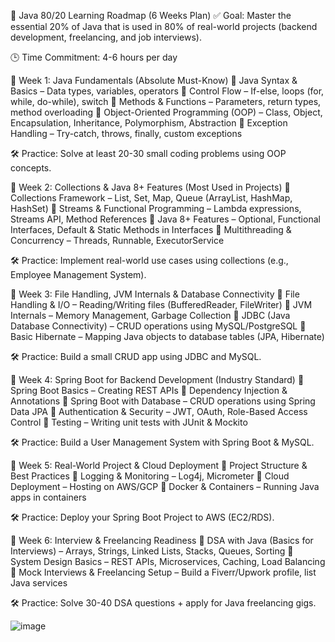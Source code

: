 🚀 Java 80/20 Learning Roadmap (6 Weeks Plan)
✅ Goal: Master the essential 20% of Java that is used in 80% of real-world projects (backend development, freelancing, and job interviews).

🕒 Time Commitment: 4-6 hours per day

📌 Week 1: Java Fundamentals (Absolute Must-Know)
🔹 Java Syntax & Basics – Data types, variables, operators
🔹 Control Flow – If-else, loops (for, while, do-while), switch
🔹 Methods & Functions – Parameters, return types, method overloading
🔹 Object-Oriented Programming (OOP) – Class, Object, Encapsulation, Inheritance, Polymorphism, Abstraction
🔹 Exception Handling – Try-catch, throws, finally, custom exceptions

🛠 Practice: Solve at least 20-30 small coding problems using OOP concepts.

📌 Week 2: Collections & Java 8+ Features (Most Used in Projects)
🔹 Collections Framework – List, Set, Map, Queue (ArrayList, HashMap, HashSet)
🔹 Streams & Functional Programming – Lambda expressions, Streams API, Method References
🔹 Java 8+ Features – Optional, Functional Interfaces, Default & Static Methods in Interfaces
🔹 Multithreading & Concurrency – Threads, Runnable, ExecutorService

🛠 Practice: Implement real-world use cases using collections (e.g., Employee Management System).

📌 Week 3: File Handling, JVM Internals & Database Connectivity
🔹 File Handling & I/O – Reading/Writing files (BufferedReader, FileWriter)
🔹 JVM Internals – Memory Management, Garbage Collection
🔹 JDBC (Java Database Connectivity) – CRUD operations using MySQL/PostgreSQL
🔹 Basic Hibernate – Mapping Java objects to database tables (JPA, Hibernate)

🛠 Practice: Build a small CRUD app using JDBC and MySQL.

📌 Week 4: Spring Boot for Backend Development (Industry Standard)
🔹 Spring Boot Basics – Creating REST APIs
🔹 Dependency Injection & Annotations
🔹 Spring Boot with Database – CRUD operations using Spring Data JPA
🔹 Authentication & Security – JWT, OAuth, Role-Based Access Control
🔹 Testing – Writing unit tests with JUnit & Mockito

🛠 Practice: Build a User Management System with Spring Boot & MySQL.

📌 Week 5: Real-World Project & Cloud Deployment
🔹 Project Structure & Best Practices
🔹 Logging & Monitoring – Log4j, Micrometer
🔹 Cloud Deployment – Hosting on AWS/GCP
🔹 Docker & Containers – Running Java apps in containers

🛠 Practice: Deploy your Spring Boot Project to AWS (EC2/RDS).

📌 Week 6: Interview & Freelancing Readiness
🔹 DSA with Java (Basics for Interviews) – Arrays, Strings, Linked Lists, Stacks, Queues, Sorting
🔹 System Design Basics – REST APIs, Microservices, Caching, Load Balancing
🔹 Mock Interviews & Freelancing Setup – Build a Fiverr/Upwork profile, list Java services

🛠 Practice: Solve 30-40 DSA questions + apply for Java freelancing gigs.


![image](https://github.com/user-attachments/assets/663e8f45-3f21-42fd-bcd6-587634924f74)

